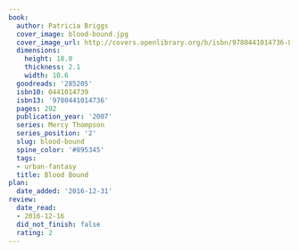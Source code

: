 ```yaml
---
book:
  author: Patricia Briggs
  cover_image: blood-bound.jpg
  cover_image_url: http://covers.openlibrary.org/b/isbn/9780441014736-L.jpg
  dimensions:
    height: 18.0
    thickness: 2.1
    width: 10.6
  goodreads: '285205'
  isbn10: 0441014739
  isbn13: '9780441014736'
  pages: 292
  publication_year: '2007'
  series: Mercy Thompson
  series_position: '2'
  slug: blood-bound
  spine_color: '#895345'
  tags:
  - urban-fantasy
  title: Blood Bound
plan:
  date_added: '2016-12-31'
review:
  date_read:
  - 2016-12-16
  did_not_finish: false
  rating: 2
---
```

